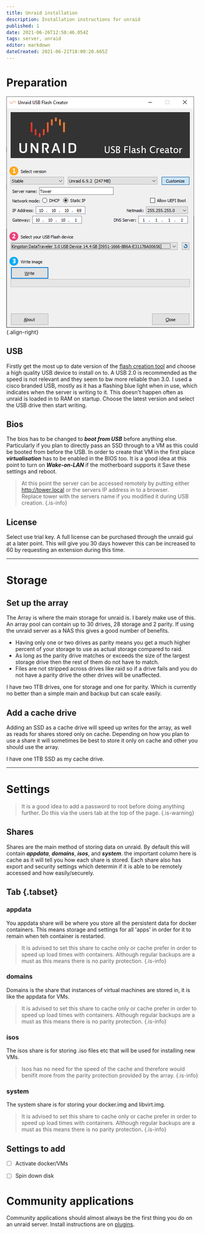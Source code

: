 ```yaml
---
title: Unraid installation
description: Installation instructions for unraid
published: 1
date: 2021-06-26T12:58:46.054Z
tags: server, unraid
editor: markdown
dateCreated: 2021-06-21T18:00:20.665Z
---
```


# Preparation

![usb-creator.png](/assets/general/usb-creator.png){.align-right}

## USB

Firstly get the most up to date version of the [flash creation tool](https://unraid.net/download) and choose a high quality USB device to install on to. A USB 2.0 is recommended as the speed is not relevant and they seem to bw more reliable than 3.0. I used a cisco branded USB, mostly as it has a flashing blue light when in use, which indicates when the server is writing to it. This doesn't happen often as unraid is loaded in to RAM on startup.
Choose the latest version and select the USB drive then start writing.

## Bios

The bios has to be changed to ***boot from USB*** before anything else. Particularly if you plan to directly pass an SSD through to a VM as this could be booted from before the USB.
In order to create that VM in the first place ***virtualisation*** has to be enabled in the BIOS too.
It is a good idea at this point to turn on ***Wake-on-LAN*** if the motherboard supports it
Save these settings and reboot.

> At this point the server can be accessed remotely by putting either <http://tower.local> or the servers IP address in to a browser.  
Replace tower with the servers name if you modified it during USB creation.
{.is-info}

## License

Select use trial key. A full license can be purchased through the unraid gui at a later point. This will give you 30 days however this can be increased to 60 by requesting an extension during this time.

---

# Storage

## Set up the array

The Array is where the main storage for unraid is. I barely make use of this.
An array pool can contain up to 30 drives, 28 storage and 2 parity. If using the unraid server as a NAS this gives a good number of benefits.

- Having only one or two drives as parity means you get a much higher percent of your storage to use as actual storage compared to raid.
- As long as the parity drive matches or exceeds the size of the largest storage drive then the rest of them do not have to match.
- Files are not stripped across drives like raid so if a drive fails and you do not have a parity drive the other drives will be unaffected.

I have two 1TB drives, one for storage and one for parity. Which is currently no better than a simple main and backup but can scale easily.

## Add a cache drive

Adding an SSD as a cache drive will speed up writes for the array, as well as reads for shares stored only on cache. Depending on how you plan to use a share it will sometimes be best to store it only on cache and other you should use the array.

I have one 1TB SSD as my cache drive.

---

# Settings

> It is a good idea to add a password to root before doing anything further. Do this via the users tab at the top of the page.
{.is-warning}

## Shares

Shares are the main method of storing data on unraid. By default this will contain ***appdata***, ***domains***, ***isos***, and ***system***. the important column here is cache as it will tell you how each share is stored.
Each share also has export and security settings which determin if it is able to be remotely accessed and how easily/securely.

## Tab {.tabset}

### appdata

You appdata share will be where you store all the persistent data for docker containers. This means storage and settings for all 'apps' in order for it to remain when teh container is restarted.

> It is advised to set this share to cache only or cache prefer in order to speed up load times with containers. Although regular backups are a must as this means there is no parity protection.
{.is-info}

### domains

Domains is the share that instances of virtual machines are stored in, it is like the appdata for VMs.

> It is advised to set this share to cache only or cache prefer in order to speed up load times with containers. Although regular backups are a must as this means there is no parity protection.
{.is-info}

### isos

The isos share is for storing .iso files etc that will be used for installing new VMs.

> Isos has no need for the speed of the cache and therefore would benifit more from the parity protection provided by the array.
{.is-info}

### system

The system share is for storing your docker.img and libvirt.img.

> It is advised to set this share to cache only or cache prefer in order to speed up load times with containers. Although regular backups are a must as this means there is no parity protection.
{.is-info}

## Settings to add

- [ ] Activate docker/VMs
- [ ] Spin down disk


# Community applications

Community applications should almost always be the first thing you do on an unraid server. Install instructions are on [plugins](/unraid/plugins).
